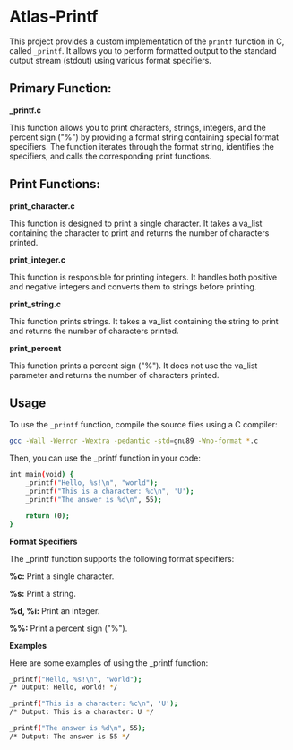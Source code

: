# Atlas-Printf

This project provides a custom implementation of the `printf` function in C, called `_printf`. It allows you to perform formatted output to the standard output stream (stdout) using various format specifiers.

## Primary Function:

**_printf.c**

This function allows you to print characters, strings, integers, and the percent sign ("%") by providing a format string containing special format specifiers. The function iterates through the format string, identifies the specifiers, and calls the corresponding print functions.

## Print Functions:

**print_character.c**

This function is designed to print a single character. It takes a va_list containing the character to print and returns the number of characters printed.

**print_integer.c**

This function is responsible for printing integers. It handles both positive and negative integers and converts them to strings before printing.

**print_string.c**

This function prints strings. It takes a va_list containing the string to print and returns the number of characters printed.

**print_percent**

This function prints a percent sign ("%"). It does not use the va_list parameter and returns the number of characters printed.

## Usage

To use the `_printf` function, compile the source files using a C compiler:

```bash
gcc -Wall -Werror -Wextra -pedantic -std=gnu89 -Wno-format *.c
```

Then, you can use the _printf function in your code:

```bash
int main(void) {
    _printf("Hello, %s!\n", "world");
    _printf("This is a character: %c\n", 'U');
    _printf("The answer is %d\n", 55);

    return (0);
}
```
**Format Specifiers**

The _printf function supports the following format specifiers:

**%c:** Print a single character.

**%s:** Print a string.

**%d, %i:** Print an integer.

**%%:** Print a percent sign ("%").

**Examples**

Here are some examples of using the _printf function:

```bash
_printf("Hello, %s!\n", "world");
/* Output: Hello, world! */

_printf("This is a character: %c\n", 'U');
/* Output: This is a character: U */

_printf("The answer is %d\n", 55);
/* Output: The answer is 55 */
```
